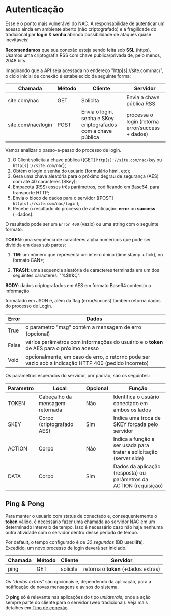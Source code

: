 # Autenticação

Esse é o ponto mais vulnerável do NAC. A responsabilidae de autenticar um acesso ainda em ambiente aberto (não criptografado) e a fragilidade do tradicional par **login** & **senha** abrindo possibilidade de ataques quase inevitáveis!

**Recomendamos** que sua conexão esteja sendo feita sob **SSL** (https). Usamos uma criptografia RSS com chave publica/privada de, pelo menos, 2048 bits.

Imaginando que a API seja acessada no endereço "http[s]://site.com/nac/", o ciclo inicial de conexão é estabelecido da seguinte forma:

Chamada | Método | Cliente | Servidor
--------|--------|---------|---
site.com/nac|GET|Solicita|Envia a chave pública RSS 
site.com/nac/login|POST|Envia o login, senha e SKey criptografados com a chave pública|processa o login (retorna error/success + dados)

Vamos analizar o passo-a-passo do processo de login.

1. O Client solicita a chave pública ([GET] ```http[s]://site.com/nac/key``` ou ```http[s]://site.com/nac```);
2. Obtém o login e senha do usuário (formulário html, etc);
3. Gera uma chave aleatória para o próximo degrau de segurança (AES) com até 40 caracteres (SKey);
4. Empacota (RSS) esses três parâmetros, codificando em Base64, para transporte HTTP;
5. Envia o bloco de dados para o servidor ([POST] ```http[s]://site.com/nac/login```);
6. Recebe o resultado do processo de autenticação: **error** ou **success** (+dados).

O resultado pode ser um ```Error 400``` (vazio) ou uma string com o seguinte formato:

**TOKEN**: uma sequência de caracteres alpha numéricos que pode ser dividida em duas sub partes:

1. **TM**: um número que representa um inteiro único (time stamp + tick), no formato CAN*;

2. **TRASH**: uma sequencia aleatória de caracteres terminada em um dos seguintes caracteres: "%$#&Ç".

**BODY**: dados criptografados em AES em formato Base64 contendo a informação.

 formatado em JSON e, além da flag (error/succes) também retorna dados do processo de Login.

Error|Dados
---|---
True|o parametro "msg" contém a mensagem de erro (opcional)
False|vários parâmetros com informações do usuário e o **token** de AES para o próximo acesso
Void|opcionalmente, em caso de erro, o retorno pode ser vazio sob a indicação HTTP 400 (pedido incorreto)

Os parâmetros esperados do servidor, por padrão, são os seguintes:

Parametro|Local|Opcional|Função
---|---|---|---
TOKEN | Cabeçalho da mensagem retornada | Não | Identifica o usuário conectado em ambos os lados
SKEY | Corpo (criptografado AES) | Sim | Indica uma troca de SKEY forçada pelo servidor
ACTION | Corpo | Não | Indica a função a ser usada para tratar a solicitação (server side)
DATA | Corpo | Sim | Dados da aplicação (resposta) ou parâmetros da ACTION (requisição)


## Ping & Pong
Para manter o usuário com status de conectado e, consequentemente o **token** válido, é necessário fazer uma chamada ao servidor NAC em um determinado intervalo de tempo. Isso é necessário caso não haja nenhuma outra atividade com o servidor dentro desse período de tempo.

Por default, o tempo configurado é de *30 segundos* (BD user.**life**). Excedido, um novo processo de login deverá ser iniciado.

Chamada | Método | Cliente | Servidor
--------|--------|---------|---
ping|GET|solicita|retorna o **token** (+dados extras)

Os *"dados extras"* são opcionais e, dependendo da aplicação, para a notificação de novas mensagens e avisos do sistema.

O **ping** só é relevante nas aplicações do tipo *unilaterais*, onde a ação sempre parte do cliente para o servidor (web tradicional). Veja mais detalhes em [Tipo de conexão](https://github.com/w5team/NAC/blob/master/doc/tipoconexao.md).


